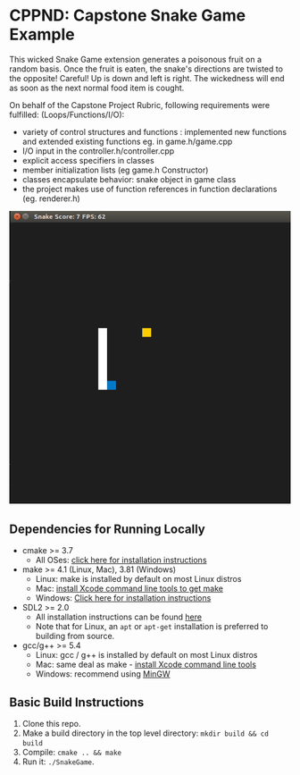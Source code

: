 # CPPND: Capstone Snake Game Example
This wicked Snake Game extension generates a poisonous fruit on a random basis. Once the fruit is eaten, the snake's directions are twisted to the opposite! Careful! Up is down and left is right. The wickedness will end as soon as the next normal food item is cought.

On behalf of the Capstone Project Rubric, following requirements were fulfilled:
(Loops/Functions/I/O):
- variety of control structures and functions : implemented new functions and extended existing functions eg. in game.h/game.cpp
- I/O input in the controller.h/controller.cpp
- explicit access specifiers in classes
- member initialization lists (eg game.h Constructor)
- classes encapsulate behavior: snake object in game class
- the project makes use of function references in function declarations (eg. renderer.h)


<img src="snake_game.gif"/>


## Dependencies for Running Locally
* cmake >= 3.7
  * All OSes: [click here for installation instructions](https://cmake.org/install/)
* make >= 4.1 (Linux, Mac), 3.81 (Windows)
  * Linux: make is installed by default on most Linux distros
  * Mac: [install Xcode command line tools to get make](https://developer.apple.com/xcode/features/)
  * Windows: [Click here for installation instructions](http://gnuwin32.sourceforge.net/packages/make.htm)
* SDL2 >= 2.0
  * All installation instructions can be found [here](https://wiki.libsdl.org/Installation)
  * Note that for Linux, an `apt` or `apt-get` installation is preferred to building from source.
* gcc/g++ >= 5.4
  * Linux: gcc / g++ is installed by default on most Linux distros
  * Mac: same deal as make - [install Xcode command line tools](https://developer.apple.com/xcode/features/)
  * Windows: recommend using [MinGW](http://www.mingw.org/)

## Basic Build Instructions

1. Clone this repo.
2. Make a build directory in the top level directory: `mkdir build && cd build`
3. Compile: `cmake .. && make`
4. Run it: `./SnakeGame`.
